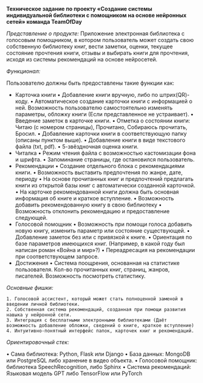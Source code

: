 **Техническое задание по проекту 
«Создание системы индивидуальной библиотеки с помощником на основе нейронных сетей»
команда TeamOfDay**

*Представление о продукте:*
Приложение электронная библиотека с голосовым помощником, в котором пользователь может создать свою собственную библиотеку книг, вести заметки, оценки, текущее состояние прочтения книги, отзывы и выбирать книги для прочтения, исходя из системы рекомендаций на основе нейросетей.

*Функционал:*

Пользователю должны быть предоставлены такие функции как:
- Карточка книги
•	Добавление книги вручную, либо по штрих(QR)-коду.
•	Автоматическое создание карточки книги с информацией о ней. Возможность пользователю самостоятельно изменять параметры, обложку книги (Если представленное не устраивает).
•	Введение заметок в карточке книги.
•	Отметка о состоянии книги: Читаю (с номером страницы), Прочитано, Собираюсь прочитать, Бросил.
•	Добавление карточки книги в соответствующую папку (описаны пунктом выше).
•	Добавление книги в виде текстового файла (txt, pdf).
•	5-звёздночная оценка книги.
- Читалка
•	Режим чтения файла с возможностью кастомизации фона и шрифта. 
•	Запоминание страницы, где остановился пользователь.
- Рекомендации
•	Создание отдельного блока с рекомендациями книги.
•	Возможность выставить предпочтения по жанре, дате, периоду
•	На основе прочитанных книг и предпочтений предлагать книги из открытой базы книг с автоматически созданной карточкой.
•	На карточке рекомендованной книги должна быть основная информация об книге и краткое вступление.
•	Возможность добавить рекомендованную книгу в свою библиотеку
•	Возможность отклонить рекомендацию и предоставление следующей.
- Голосовой помощник
•	Возможность при помощи голоса добавить новую книгу, изменить параметр или состояние существующей.
•	Добавление заметок без или с привязкой к книге.
•	Ориентация по базе параметров имеющихся книг. (Например, в какой году был написан роман «Война и мир»?)
•	Переадресация на рекомендации при соответствующем запросе.
- Достижения
•	Система поощрения, основанная на статистике пользователя. Кол-во прочитанных книг, страниц, жанров, писателей. Возможность посмотреть статистику.


*Основные фишки:*

	1. Голосовой ассистент, который может стать полноценной заменой в введении личной библиотеки.
	2. Собственная система рекомендаций, созданная при помощи развития навыка у нейронной сети.
	3. Интеграция с бесплатными электронными библиотеками (Даёт возможность добавление обложки, сведений о книге, краткое вступление)
	4. Интуитивно-понятный интерфейс папок, карточек книг и рекомендаций.

*Ориентировочный стек:*

•	Сама библиотека: Python, Flask или Django
•	База данных: MongoDB или PostgreSQL либо хранение в видео объекта.
•	Голосовой помощник: библиотека SpeechRecognition, либо Sphinx
•	Система рекомендаций: Языковая модель GPT либо TensorFlow или PyTorch





